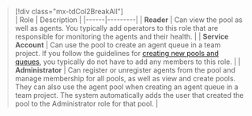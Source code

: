 

> [!div class="mx-tdCol2BreakAll"]  
> | Role | Description |
> |------|---------|
> | **Reader** | Can view the pool as well as agents. You typically add operators to this role that are responsible for monitoring the agents and their health.  |
> | **Service Account** | Can use the pool to create an agent queue in a team project. If you follow the guidelines for [creating new pools and queues](/vsts/pipelines/agents/pools-queues), you typically do not have to add any members to this role. |
> | **Administrator** | Can register or unregister agents from the pool and manage membership for all pools, as well as view and create pools. They can also use the agent pool when creating an agent queue in a team project. The system automatically adds the user that created the pool to the Administrator role for that pool. |